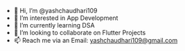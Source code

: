 - 👋 Hi, I’m @yashchaudhari109
- 👀 I’m interested in App Development
- 🌱 I’m currently learning DSA
- 💞️ I’m looking to collaborate on Flutter Projects
- 📫 Reach me via an Email: yashchaudhari109@gmail.com

<!---
yashchaudhari109/yashchaudhari109 is a ✨ special ✨ repository because its `README.md` (this file) appears on your GitHub profile.
You can click the Preview link to take a look at your changes.
--->
